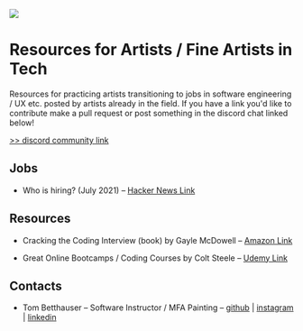 ![](https://knoxoakville.com/1833/wp-content/uploads/2015/08/crayons-banner.jpg)

# Resources for Artists / Fine Artists in Tech

Resources for practicing artists transitioning to jobs in software engineering / UX etc. posted by artists already in the field. If you have a link you'd like to contribute make a pull request or post something in the discord chat linked below!

[>> discord community link](https://discord.gg/t2sVADPt)

## Jobs

* Who is hiring? (July 2021) – [Hacker News Link](https://news.ycombinator.com/item?id=27699704)

## Resources

* Cracking the Coding Interview (book) by Gayle McDowell – [Amazon Link](https://www.amazon.com/Cracking-Coding-Interview-Programming-Questions/dp/0984782850/ref=sr_1_1?crid=2G7K9BD9HSQ1J&dchild=1&keywords=cracking+the+coding+interview&qid=1625180279&sprefix=cracking+the+%2Caps%2C240&sr=8-1)

* Great Online Bootcamps / Coding Courses by Colt Steele – [Udemy Link](https://www.udemy.com/user/coltsteele/)

## Contacts

* Tom Betthauser – Software Instructor / MFA Painting – [github](https://github.com/tombetthauser/) | [instagram](http://instagram.com/tombetthauser/) | [linkedin](https://www.linkedin.com/in/tombetthauser/)

<!-- 

Some Artists who Code?

https://www.culturefoundry.com/

https://www.linkedin.com/in/kate-ruggeri/

https://www.linkedin.com/in/mbroach/

https://www.linkedin.com/in/chriskeith/

https://www.linkedin.com/school/yale-university/people/?facetCurrentFunction=8&keywords=MFA%2Csoftware%20engineer 

-->

